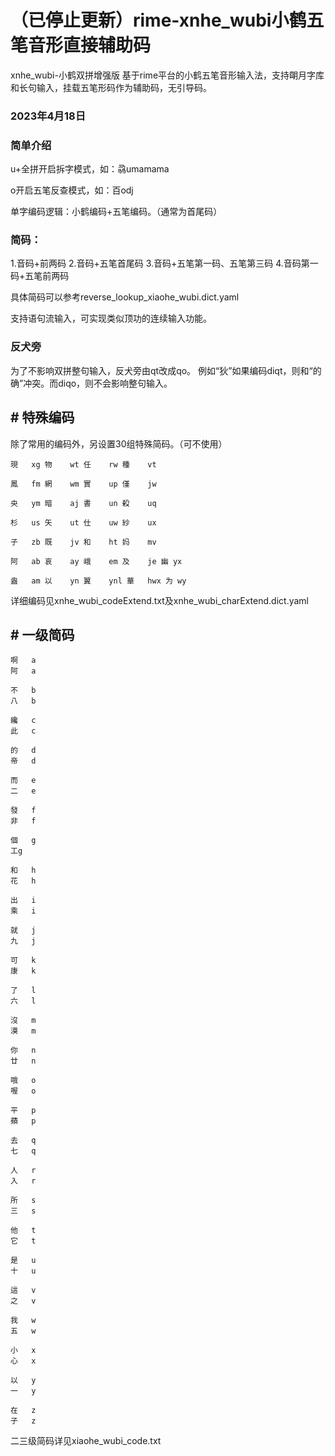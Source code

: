 # （已停止更新）rime-xnhe_wubi小鹤五笔音形直接辅助码
xnhe_wubi-小鹤双拼增强版
基于rime平台的小鹤五笔音形输入法，支持朙月字库和长句输入，挂载五笔形码作为辅助码，无引导码。

### 2023年4月18日

###  简单介绍

u+全拼开启拆字模式，如：骉umamama

o开启五笔反查模式，如：百odj

单字编码逻辑：小鹤编码+五笔编码。（通常为首尾码）

### 简码：
1.音码+前两码
2.音码+五笔首尾码
3.音码+五笔第一码、五笔第三码
4.音码第一码+五笔前两码

具体简码可以参考reverse_lookup_xiaohe_wubi.dict.yaml

支持语句流输入，可实现类似顶功的连续输入功能。

### 反犬旁
为了不影响双拼整句输入，反犬旁由qt改成qo。
例如“狄”如果编码diqt，则和“的确”冲突。而diqo，则不会影响整句输入。

## #  特殊编码

除了常用的编码外，另设置30组特殊简码。（可不使用）

    現	xg 物	wt 任	rw 種	vt

    鳳	fm 網	wm 實	up 僅	jw

    央	ym 暗	aj 書	un 殺	uq

    杉	us 矢	ut 仕	uw 紗	ux

    子	zb 既	jv 和	ht 妈	mv

    阿	ab 哀	ay 峨	em 及	je 幽 yx

    盎	am 以	yn 翼	ynl 華	hwx 为 wy

详细编码见xnhe_wubi_codeExtend.txt及xnhe_wubi_charExtend.dict.yaml

## #  一级简码

    啊	a
    阿	a

    不	b
    八	b

    纔	c
    此	c

    的	d
    帝	d

    而	e
    二	e

    發	f
    非	f

    個	g
    工g

    和	h
    花	h

    出	i
    乘	i

    就	j
    九	j

    可	k
    康	k

    了	l
    六	l

    沒	m
    漠	m

    你	n
    廿	n

    哦	o
    喔	o

    平	p
    蘋	p

    去	q
    七	q

    人	r
    入	r

    所	s
    三	s

    他	t
    它	t

    是	u
    十	u

    這	v
    之	v

    我	w
    五	w

    小	x
    心	x

    以	y
    一	y

    在	z
    子	z

二三级简码详见xiaohe_wubi_code.txt
